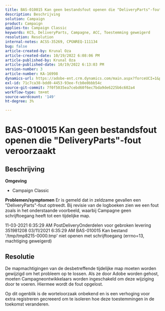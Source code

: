 ```yaml
---
title: BAS-010015 Kan geen bestandsfout openen die "DeliveryParts"-fout veroorzaakt
description: Beschrijving
solution: Campaign
product: Campaign
applies-to: Campaign Classic
keywords: KCS, DeliveryParts, Campagne, ACC, Toestemming geweigerd
resolution: Resolution
internal-notes: ACSS-35269, CPGNREQ-111134
bug: false
article-created-by: Krunal Oza
article-created-date: 10/19/2022 6:08:06 PM
article-published-by: Krunal Oza
article-published-date: 10/19/2022 6:13:03 PM
version-number: 3
article-number: KA-16998
dynamics-url: https://adobe-ent.crm.dynamics.com/main.aspx?forceUCI=1&pagetype=entityrecord&etn=knowledgearticle&id=27565ff7-d84f-ed11-bba2-00224808679b
exl-id: 71c7ca38-bdd0-4453-93ee-fcb0e0bbb54c
source-git-commit: 7f0f5035ea7cebd60f6ec7bda9de6225b6c602a4
workflow-type: tm+mt
source-wordcount: '149'
ht-degree: 3%

---
```


# BAS-010015 Kan geen bestandsfout openen die &quot;DeliveryParts&quot;-fout veroorzaakt

## Beschrijving

<b>Omgeving</b>
- Campaign Classic



<b>Problemen/symptomen</b>
Er is gemeld dat in zeldzame gevallen een &quot;DeliveryParts&quot;-fout optreedt. Bij revisie van de logboeken zien we een fout zoals in het onderstaande voorbeeld, waarbij Campagne geen schrijftoegang heeft tot een tijdelijke map.

11-03-2021 6:35:29 AM PostDeliveryOnderdelen voor gebroken levering 351981208 03/11/2021 6:35:29 AM BAS-010015 Kan bestand &#39;/tmp/tmp8215-0000.tmp&#39; niet openen met schrijftoegang (errno=13, machtiging geweigerd)




## Resolutie


De mapmachtigingen van de desbetreffende tijdelijke map moeten worden gewijzigd om het probleem op te lossen. Als ze door Adobe worden gehost, moeten Campagneontwikkelaars worden ingeschakeld om deze wijziging door te voeren. Hiermee wordt de fout opgelost.

Op dit ogenblik is de worteloorzaak onbekend en is een verhoging voor extra registreren gecreeerd om te isoleren hoe deze toestemmingen in de toekomst veranderen.
